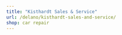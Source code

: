 ```yaml
---
title: "Kisthardt Sales & Service"
url: /delano/kisthardt-sales-and-service/
shop: car repair
---
```

